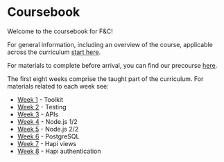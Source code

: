# Coursebook

Welcome to the coursebook for F&C!

For general information, including an overview of the course, applicable across the curriculum [start here](general/README.md).

For materials to complete before arrival, you can find our precourse [here](precourse/README.md).

The first eight weeks comprise the taught part of the curriculum. For materials
related to each week see:

* [Week 1](week-1/README.md) - Toolkit
* [Week 2](week-2/README.md) - Testing
* [Week 3](week-3/README.md) - APIs
* [Week 4](week-4/README.md) - Node.js 1/2
* [Week 5](week-5/README.md) - Node.js 2/2
* [Week 6](week-6/README.md) - PostgreSQL
* [Week 7](week-7/README.md) - Hapi views
* [Week 8](week-8/README.md) - Hapi authentication
